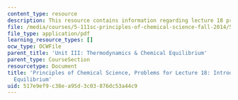 ```yaml
---
content_type: resource
description: This resource contains information regarding lecture 18 problem.
file: /media/courses/5-111sc-principles-of-chemical-science-fall-2014/517e9ef9c38ea95d3c03876dc53a44c9_MIT5_111F14_Lec18Prob.pdf
file_type: application/pdf
learning_resource_types: []
ocw_type: OCWFile
parent_title: 'Unit III: Thermodynamics & Chemical Equilibrium'
parent_type: CourseSection
resourcetype: Document
title: 'Principles of Chemical Science, Problems for Lecture 18: Introduction to Chemical
  Equilibrium'
uid: 517e9ef9-c38e-a95d-3c03-876dc53a44c9
---
```

